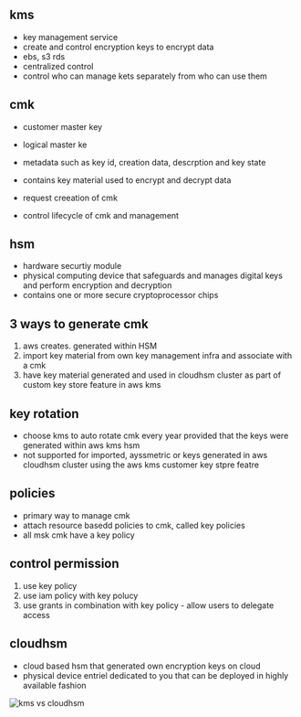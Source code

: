 ## kms

- key management service
- create and control encryption keys to encrypt data
- ebs, s3 rds
- centralized control
- control who can manage kets separately from who can use them

## cmk

- customer master key
- logical master ke
- metadata such as key id, creation data, descrption and key state
- contains key material used to encrypt and decrypt data

- request creeation of cmk
- control lifecycle of cmk and management

## hsm

- hardware securtiy module
- physical computing device that safeguards and manages digital keys and perform encryption and decryption
- contains one or more secure cryptoprocessor chips

## 3 ways to generate cmk

1. aws creates. generated within HSM
2. import key material from own key management infra and associate with a cmk
3. have key material generated and used in cloudhsm cluster as part of custom key store feature in aws kms

## key rotation

- choose kms to auto rotate cmk every year provided that the keys were generated within aws kms hsm
- not supported for imported, ayssmetric or keys generated in aws cloudhsm cluster using the aws kms customer key stpre featre

## policies

- primary way to manage cmk
- attach resource basedd policies to cmk, called key policies
- all msk cmk have a key policy

## control permission

1. use key policy
2. use iam policy with key polucy
3. use grants in combination with key policy - allow users to delegate access

## cloudhsm

- cloud based hsm that generated own encryption keys on cloud
- physical device entriel dedicated to you that can be deployed in highly available fashion

![kms vs cloudhsm](../images/kmsvscloudhsm.png)